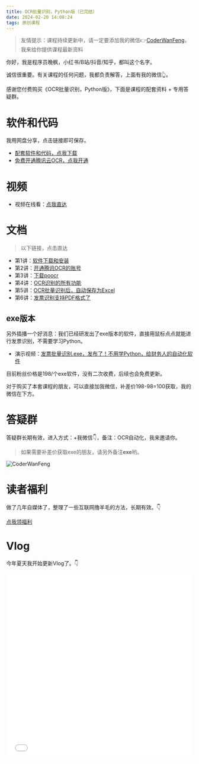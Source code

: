 ```yaml
---
title: OCR批量识别，Python版（已完结）
date: 2024-02-20 14:08:24
tags: 原创课程
---
```


> 友情提示：课程持续更新中，请一定要添加我的微信👉[CoderWanFeng](http://www.python4office.cn/wechat-qrcode/)，我来给你提供课程最新资料


你好，我是程序员晚枫，小红书/B站/抖音/知乎，都叫这个名字。

诚信很重要。有关课程的任何问题，我都负责解答，上面有我的微信👆。

感谢您付费购买《OCR批量识别，Python版》，下面是课程的配套资料 + 专用答疑群。

# 软件和代码


我用网盘分享，点击链接即可保存。
- [配套软件和代码，点我下载](https://pan.quark.cn/s/6a293e6a4b99)
- [免费开通腾讯云OCR，点我开通](https://curl.qcloud.com/v0BcWo7t)

# 视频

- 视频在线看：[点我直达](https://www.bilibili.com/video/BV13J4m1s7L7/)

# 文档

> 以下链接，点击直达

- 第1讲：[软件下载和安装](https://www.python-office.com/course-002/5-poocr/docs/1-install_python_pycharm.html)
- 第2讲：[开通腾讯OCR的账号](https://www.python-office.com/course-002/5-poocr/docs/2-tencent_account.html)
- 第3讲：[下载poocr](https://www.python-office.com/course-002/5-poocr/docs/3-install_poocr.html)
- 第4讲：[OCR识别的所有功能](https://www.python-office.com/course-002/5-poocr/docs/4-all_ocr_func.html)
- 第5讲：[OCR批量识别后，自动保存为Excel](https://www.python-office.com/course-002/5-poocr/docs/5-ocr2excel.html)
- 第6讲：[发票识别支持PDF格式了](https://www.python-office.com/course-002/5-poocr/docs/6-pdf2excel.html)

## exe版本

另外插播一个好消息：我们已经研发出了exe版本的软件，直接用鼠标点点就能进行发票识别，不需要学习Python。

- 演示视频：[发票批量识别.exe，发布了！不用学Python，给财务人的自动化软件](https://www.bilibili.com/video/BV19bmBYWE1t/?spm_id_from=333.999.0.0)

目前粉丝价格是198/个exe软件，没有二次收费，后续也会免费更新。

对于购买了本套课程的朋友，可以直接加我微信，补差价198-98=100获取，我的微信在下方。

# 答疑群

答疑群长期有效，进入方式：+我微信👇，备注：OCR自动化，我来邀请你。

> 如果需要补差价获取exe的朋友，请另外备注**exe**哟。

![CoderWanFeng](https://www.python-office.com/assets/img/qr-code.b0c382a8.jpg)

# 读者福利

做了几年自媒体了，整理了一些互联网撸羊毛的方法，长期有效。👇

[点我领福利](http://python4office.cn/sideline-pro-list/)

# Vlog

今年夏天我开始更新Vlog了。👇

<iframe src="//player.bilibili.com/player.html?bvid=BV1mz4y177j1" scrolling="no" border="0" frameborder="no" framespacing="0" allowfullscreen="true" width=100%, height=500> </iframe>